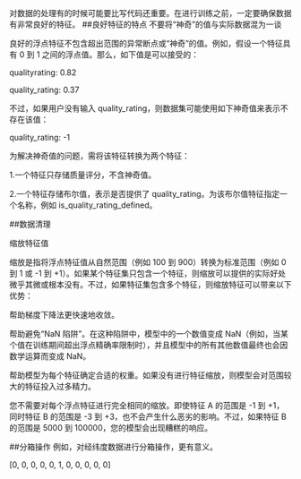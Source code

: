 对数据的处理有的时候可能要比写代码还重要。在进行训练之前，一定要确保数据有非常良好的特征。
##良好特征的特点
不要将“神奇”的值与实际数据混为一谈

良好的浮点特征不包含超出范围的异常断点或“神奇”的值。例如，假设一个特征具有 0 到 1 之间的浮点值。那么，如下值是可以接受的：

qualityrating: 0.82

quality_rating: 0.37

不过，如果用户没有输入 quality_rating，则数据集可能使用如下神奇值来表示不存在该值：

quality_rating: -1

为解决神奇值的问题，需将该特征转换为两个特征：

1.一个特征只存储质量评分，不含神奇值。

2.一个特征存储布尔值，表示是否提供了 quality_rating。为该布尔值特征指定一个名称，例如 is_quality_rating_defined。

##数据清理

缩放特征值

缩放是指将浮点特征值从自然范围（例如 100 到 900）转换为标准范围（例如 0 到 1 或 -1 到 +1）。如果某个特征集只包含一个特征，则缩放可以提供的实际好处微乎其微或根本没有。不过，如果特征集包含多个特征，则缩放特征可以带来以下优势：

帮助梯度下降法更快速地收敛。

帮助避免“NaN 陷阱”。在这种陷阱中，模型中的一个数值变成 NaN（例如，当某个值在训练期间超出浮点精确率限制时），并且模型中的所有其他数值最终也会因数学运算而变成 NaN。

帮助模型为每个特征确定合适的权重。如果没有进行特征缩放，则模型会对范围较大的特征投入过多精力。

您不需要对每个浮点特征进行完全相同的缩放。即使特征 A 的范围是 -1 到 +1，同时特征 B 的范围是 -3 到 +3，也不会产生什么恶劣的影响。不过，如果特征 B 的范围是 5000 到 100000，您的模型会出现糟糕的响应。

##分箱操作
例如，对经纬度数据进行分箱操作，更有意义。

[0, 0, 0, 0, 0, 1, 0, 0, 0, 0, 0]


